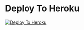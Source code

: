 
# Deploy To Heroku

[![Deploy To Heroku](https://www.herokucdn.com/deploy/button.svg)](https://heroku.com/deploy?template=https://github.com/Krishna3000300/MR01_TXT_LEECH)

